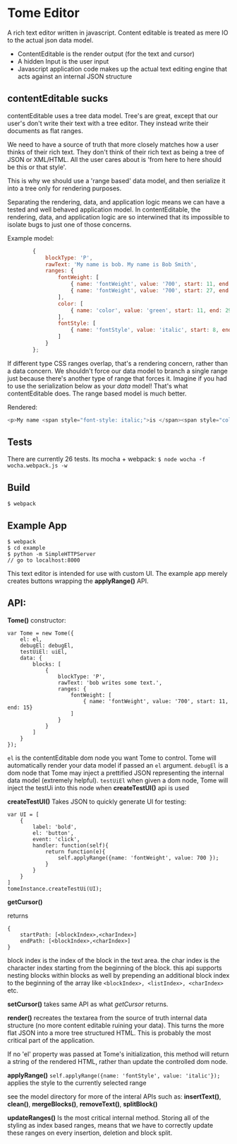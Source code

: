 # Tome Editor

A rich text editor written in javascript. Content editable is treated as mere IO to the actual json data model.

- ContentEditable is the render output (for the text and cursor)
- A hidden Input is the user input
- Javascript application code makes up the actual text editing engine that acts against an internal JSON structure

## contentEditable sucks
contentEditable uses a tree data model. Tree's are great, except that our user's don't write their text with a tree editor. They instead write their documents as flat ranges. 

We need to have a source of truth that more closely matches how a user thinks of their rich text. They don't think of their rich text as being a tree of JSON or XML/HTML. All the user cares about is 'from here to here should be this or that style'. 

This is why we should use a 'range based' data model, and then serialize it into a tree only for rendering purposes.

Separating the rendering, data, and application logic means we can have a tested and well behaved application model. In contentEditable, the rendering, data, and application logic are so interwined that its impossible to isolate bugs to just one of those concerns.

Example model:
~~~js
        {
            blockType: 'P',
            rawText: 'My name is bob. My name is Bob Smith',
            ranges: {
                fontWeight: [
                    { name: 'fontWeight', value: '700', start: 11, end: 13 },
                    { name: 'fontWeight', value: '700', start: 27, end: 35 },
                ],
                color: [
                    { name: 'color', value: 'green', start: 11, end: 29 },
                ],
                fontStyle: [
                    { name: 'fontStyle', value: 'italic', start: 8, end: 14 }
                ]
            }
        };
~~~

If different type CSS ranges overlap, that's a rendering concern, rather than a data concern. We shouldn't force our data model to branch a single range just because there's another type of range that forces it. Imagine if you had to use the serialization below as your _data_ model! That's what contentEditable does. The range based model is much better.

Rendered:
~~~js
<p>My name <span style="font-style: italic;">is </span><span style="color: green;"><span style="font-style: italic;"><span style="font-weight: 700;">bob</span>.</span> My name is </span><span style="font-weight: 700;"><span style="color: green;">Bob</span> Smith</span></p>';
~~~

## Tests
There are currently 26 tests. Its mocha + webpack:
`$ node wocha -f wocha.webpack.js -w`

## Build
`$ webpack`

## Example App
```
$ webpack
$ cd example
$ python -m SimpleHTTPServer
// go to localhost:8000
```

This text editor is intended for use with custom UI. The example app merely creates buttons wrapping the __applyRange()__ API.

## API:

__Tome()__ constructor:
```
var Tome = new Tome({
    el: el,
    debugEl: debugEl,
    testUiEl: uiEl,
    data: {
        blocks: [
            {
                blockType: 'P',
                rawText: 'bob writes some text.',
                ranges: {
                    fontWeight: [
                        { name: 'fontWeight', value: '700', start: 11, end: 15}
                    ]
                }
            }
        ]
    }
});
```

`el` is the contentEditable dom node you want Tome to control. Tome will automatically render your data model if passed an `el` argument.
`debugEl` is a dom node that Tome may inject a prettified JSON representing the internal data model (extremely helpful).
`testUiEl` when given a dom node, Tome will inject the testUi into this node when __createTestUI()__ api is used

__createTestUI()__
Takes JSON to quickly generate UI for testing:
```
var UI = [
    {
        label: 'bold',
        el: 'button',
        event: 'click',
        handler: function(self){
            return function(e){
                self.applyRange({name: 'fontWeight', value: 700 });
            }
        }
    }
]
tomeInstance.createTestUi(UI);
```

__getCursor()__

returns
```
{
    startPath: [<blockIndex>,<charIndex>]
    endPath: [<blockIndex>,<charIndex>]
}
```
block index is the index of the block in the text area. the char index is the character index starting from the beginning of the block. this api supports nesting blocks within blocks as well by prepending an additional block index to the beginning of the array like `<blockIndex>, <listIndex>, <charIndex>` etc.

__setCursor()__
takes same API as what *getCursor* returns.

__render()__
recreates the textarea from the source of truth internal data structure (no more content editable ruining your data). This turns the more flat JSON into a more tree structured HTML. This is probably the most critical part of the application.

If no 'el' property was passed at Tome's initialization, this method will return a string of the rendered HTML, rather than update the controlled dom node.

__applyRange()__
`self.applyRange({name: 'fontStyle', value: 'italic'});` applies the style to the currently selected range

see the model directory for more of the interal APIs such as:
__insertText()__, __clean()__, __mergeBlocks()__, __removeText()__, __splitBlock()__

__updateRanges()__ 
Is the most critical internal method. Storing all of the styling as index based ranges, means that we have to correctly update these ranges on every insertion, deletion and block split.
